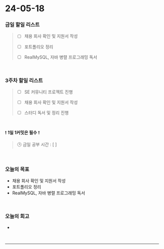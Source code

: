 # 24-05-18
### 금일 할일 리스트
> - [ ]  채용 회사 확인 및 지원서 작성
>
> - [ ]  포트폴리오 정리
>
> - [ ]  RealMySQL, 자바 병렬 프로그래밍 독서

<br/>

### 3주차 할일 리스트  
> - [ ]  SE 커뮤니티 프로젝트 진행
>
> - [ ]  채용 회사 확인 및 지원서 작성
>
> - [ ]  스터디 독서 및 정리 진행

<br/>

❗ **1일 1커밋은 필수** ❗
> 🕒 금일 공부 시간 : [  ]

<br/>

### 오늘의 목표
- 채용 회사 확인 및 지원서 작성
- 포트폴리오 정리
- RealMySQL, 자바 병렬 프로그래밍 독서


<br>

### 오늘의 회고
- 


<br/>

------------  
